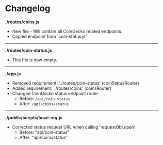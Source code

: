 # Changelog

**./routes/coins.js**
* New file - Will contain all CoinGecko related endpoints.
* Copied endpoint from 'coin-status.js'

---

**./routes/coin-status.js**
* This file is now empty.

---

**./app.js**
* Removed requirement: './routes/coin-status' (coinStatusRouter)
* Added requirement: './routes/coins' (coinsRouter)
* Changed CoinGecko status endpoint route:
	* Before: `/api/coin-status`
	* After: `/api/coins/status`

---

**./public/scripts/local-req.js**
* Corrected status request URL when calling 'requestObj.open'
	* Before: "api/coin-status"
	* After: "api/coins/status"

